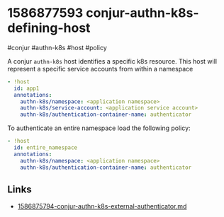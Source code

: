 # 1586877593 conjur-authn-k8s-defining-host
#conjur #authn-k8s #host #policy

A conjur `authn-k8s` host identifies a specific k8s resource.
This host will represent a specific service accounts from within a namespace
```yaml
- !host
  id: app1
  annotations:
    authn-k8s/namespace: <application namespace>
    authn-k8s/service-account: <application service account>
    authn-k8s/authentication-container-name: authenticator
```

To authenticate an entire namespace load the following policy:
```yaml
- !host
  id: entire_namespace
  annotations:
    authn-k8s/namespace: <application namespace>
    authn-k8s/authentication-container-name: authenticator
```



## Links
- [1586875794-conjur-authn-k8s-external-authenticator.md](1586875794-conjur-authn-k8s-external-authenticator.md)
